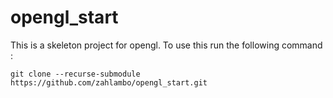 # opengl_start
This is a skeleton project for opengl. To use this run the following command :

```git clone --recurse-submodule https://github.com/zahlambo/opengl_start.git``` 
